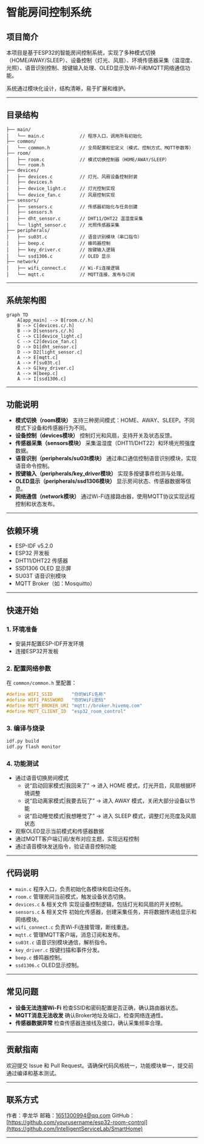 # 智能房间控制系统

## 项目简介

本项目是基于ESP32的智能房间控制系统，实现了多种模式切换（HOME/AWAY/SLEEP）、设备控制（灯光、风扇）、环境传感器采集（温湿度、光照）、语音识别控制、按键输入处理、OLED显示及Wi-Fi和MQTT网络通信功能。

系统通过模块化设计，结构清晰，易于扩展和维护。

------

## 目录结构

```
├── main/
│   └── main.c             // 程序入口，调用所有初始化
├── common/
│   └── common.h           // 全局配置和宏定义（模式、控制方式、MQTT参数等）
├── room/
│   ├── room.c             // 模式切换控制器（HOME/AWAY/SLEEP）
│   └── room.h
├── devices/
│   ├── devices.c          // 灯光、风扇设备控制封装
│   ├── devices.h
│   ├── device_light.c     // 灯光控制实现
│   └── device_fan.c       // 风扇控制实现
├── sensors/
│   ├── sensors.c          // 传感器初始化与任务创建
│   ├── sensors.h
│   ├── dht_sensor.c       // DHT11/DHT22 温湿度采集
│   └── light_sensor.c     // 光照传感器采集
├── peripherals/
│   ├── su03t.c            // 语音识别模块（串口指令）
│   ├── beep.c             // 蜂鸣器控制
│   ├── key_driver.c       // 按键输入逻辑
│   └── ssd1306.c          // OLED 显示
├── network/
│   ├── wifi_connect.c     // Wi-Fi连接逻辑
│   └── mqtt.c             // MQTT连接、发布与订阅
```

------

## 系统架构图

```mermaid
graph TD
    A[app_main] --> B[room.c/.h]
    B --> C[devices.c/.h]
    B --> D[sensors.c/.h]
    C --> C1[device_light.c]
    C --> C2[device_fan.c]
    D --> D1[dht_sensor.c]
    D --> D2[light_sensor.c]
    A --> E[mqtt.c]
    A --> F[su03t.c]
    A --> G[key_driver.c]
    A --> H[beep.c]
    A --> I[ssd1306.c]
```

------

## 功能说明

- **模式切换（room模块）**
  支持三种房间模式：HOME、AWAY、SLEEP。不同模式下设备和传感器行为不同。
- **设备控制（devices模块）**
  控制灯光和风扇，支持开关及状态反馈。
- **传感器采集（sensors模块）**
  采集温湿度（DHT11/DHT22）和环境光照强度数据。
- **语音识别（peripherals/su03t模块）**
  通过串口通信控制语音识别模块，实现语音命令控制。
- **按键输入（peripherals/key_driver模块）**
  实现多按键事件检测与处理。
- **OLED显示（peripherals/ssd1306模块）**
  显示房间状态、传感器数据等信息。
- **网络通信（network模块）**
  通过Wi-Fi连接路由器，使用MQTT协议实现远程控制和状态发布。

------

## 依赖环境

- ESP-IDF v5.2.0
- ESP32 开发板
- DHT11/DHT22 传感器
- SSD1306 OLED 显示屏
- SU03T 语音识别模块
- MQTT Broker（如：Mosquitto）

------

## 快速开始

### 1. 环境准备

- 安装并配置ESP-IDF开发环境
- 连接ESP32开发板

### 2. 配置网络参数

在 `common/common.h` 里配置：

```c
#define WIFI_SSID       "你的WiFi名称"
#define WIFI_PASSWORD   "你的WiFi密码"
#define MQTT_BROKER_URI "mqtt://broker.hivemq.com"
#define MQTT_CLIENT_ID  "esp32_room_control"
```

### 3. 编译与烧录

```bash
idf.py build
idf.py flash monitor
```

### 4. 功能测试

- 通过语音切换房间模式
  - 说“启动回家模式|我回来了” → 进入 HOME 模式，灯光开启，风扇根据环境调整
  - 说“启动离家模式|我要去玩了” → 进入 AWAY 模式，关闭大部分设备以节能
  - 说“启动睡觉模式|我想睡觉了” → 进入 SLEEP 模式，调整灯光亮度及风扇状态
- 观察OLED显示当前模式和传感器数据
- 通过MQTT客户端订阅/发布对应主题，实现远程控制
- 通过语音模块发送指令，验证语音控制功能

------

## 代码说明

- `main.c`
  程序入口，负责初始化各模块和启动任务。
- `room.c`
  管理房间当前模式，触发设备状态切换。
- `devices.c` & 相关文件
  实现设备控制逻辑，包括灯光和风扇的开关控制。
- `sensors.c` & 相关文件
  初始化传感器，创建采集任务，并将数据传递给显示和网络模块。
- `wifi_connect.c`
  负责Wi-Fi连接管理，断线重连。
- `mqtt.c`
  管理MQTT客户端，消息订阅和发布。
- `su03t.c`
  语音识别模块通信，解析指令。
- `key_driver.c`
  按键扫描和事件分发。
- `beep.c`
  蜂鸣器控制。
- `ssd1306.c`
  OLED显示控制。

------

## 常见问题

- **设备无法连接Wi-Fi**
  检查SSID和密码配置是否正确，确认路由器状态。
- **MQTT消息无法收发**
  确认Broker地址及端口，检查网络连通性。
- **传感器数据异常**
  检查传感器连接线及接口，确认采集频率合理。

------

## 贡献指南

欢迎提交 Issue 和 Pull Request。请确保代码风格统一，功能模块单一，提交前通过编译和基本测试。

------

## 联系方式

作者：李龙华
 邮箱：[1651300994@qq.com](1651300994@qq.com)
 GitHub：[https://github.com/yourusername/esp32-room-control](https://github.com/IntelligentServiceLab/SmartHome)

------

